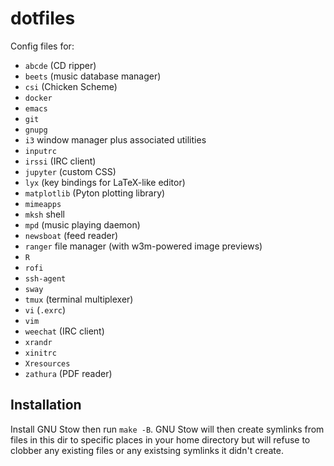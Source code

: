 # dotfiles

Config files for:

* `abcde` (CD ripper)
* `beets` (music database manager)
* `csi` (Chicken Scheme)
* `docker`
* `emacs`
* `git`
* `gnupg`
* `i3` window manager plus associated utilities
* `inputrc`
* `irssi` (IRC client)
* `jupyter` (custom CSS)
* `lyx` (key bindings for LaTeX-like editor)
* `matplotlib` (Pyton plotting library)
* `mimeapps`
* `mksh` shell
* `mpd` (music playing daemon)
* `newsboat` (feed reader)
* `ranger` file manager (with w3m-powered image previews)
* `R`
* `rofi`
* `ssh-agent`
* `sway`
* `tmux` (terminal multiplexer)
* `vi` (`.exrc`)
* `vim`
* `weechat` (IRC client)
* `xrandr`
* `xinitrc`
* `Xresources`
* `zathura` (PDF reader)

## Installation

Install GNU Stow then run `make -B`. 
GNU Stow will then create symlinks from files in this dir to specific places in your home directory 
but will refuse to clobber any existing files or any existsing symlinks it didn't create.
